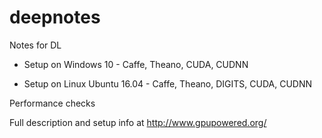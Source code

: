 # deepnotes
Notes for DL

- Setup on Windows 10 - Caffe, Theano, CUDA, CUDNN

- Setup on Linux Ubuntu 16.04 - Caffe, Theano, DIGITS, CUDA, CUDNN

Performance checks

Full description and setup info at http://www.gpupowered.org/
